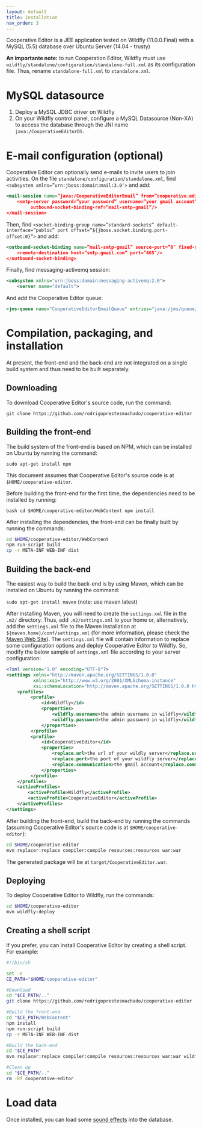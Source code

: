 ```yaml
---
layout: default
title: Installation
nav_order: 3
---
```


Cooperative Editor is a JEE application tested on Wildfly (11.0.0.Final) with a
MySQL (5.5) database over Ubuntu Server (14.04 - trusty)

**An importante note:** to run Cooperation Editor, Wildfly must use
`wildfly/standalone/configuration/standalone-full.xml` as its configuration
file. Thus, rename `standalone-full.xml` to `standalone.xml`.

# MySQL datasource

1. Deploy a MySQL JDBC driver on Wildfly 
1. On your Wildfly control panel, configure a MySQL Datasource (Non-XA) to
access the database through the JNI name `java:/CooperativeEditorDS`. 

# E-mail configuration (optional)

Cooperative Editor can optionally send e-mails to invite users to join
activities.
On the file `standalone/configuration/standalone.xml`, find
`<subsystem xmlns=”urn:jboss:domain:mail:3.0″>` and add:
```xml
<mail-session name=”java:/CooperativeEditorEmail” from=”cooperative.editor@gmail.com” jndi-name=”java:/CooperativeEditorEmail””>
    <smtp-server password=”your password” username=”your gmail account” ssl=”true” 
         outbound-socket-binding-ref=”mail-smtp-gmail”/>
</mail-session>
```

Then, find `<socket-binding-group name=”standard-sockets” default-interface=”public” port offset=”${jboss.socket.binding.port-offset:0}”>` and add:

```xml
<outbound-socket-binding name=”mail-smtp-gmail” source-port=”0″ fixed-source-port=”false”>
    <remote-destination host=”smtp.gmail.com” port=”465″/>
</outbound-socket-binding>
```

Finally, find messaging-activemq session:
```xml
<subsystem xmlns="urn:jboss:domain:messaging-activemq:2.0">
    <server name="default">
```
And add the Cooperative Editor queue:

```xml
<jms-queue name="CooperativeEditorEmailQueue" entries="java:/jms/queue/CooperativeEditorEmailQueue"/>
```

# Compilation, packaging, and installation

At present, the front-end and the back-end are not integrated on a single build
system and thus need to be built separately.

## Downloading

To download Cooperative Editor's source code, run the command:

``git clone https://github.com/rodrigoprestesmachado/cooperative-editor``

## Building the front-end

The build system of the front-end is based on NPM, which can be installed on
Ubuntu by running the command:

``sudo apt-get install npm``

This document assumes that Cooperative Editor's source code is at
``$HOME/cooperative-editor``.

Before building the front-end for the first time, the dependencies need to be
installed by running:

``bash
cd $HOME/cooperative-editor/WebContent
npm install
``

After installing the dependencies, the front-end can be finally built by
running the commands:

```bash
cd $HOME/cooperative-editor/WebContent
npm run-script build
cp -r META-INF WEB-INF dist
```

## Building the back-end

The easiest way to build the back-end is by using Maven, which can be installed
on Ubuntu by running the command:

``sudo apt-get install maven`` (note: use maven latest)

After installing Maven, you will need to create the `settings.xml` file in the
`.m2/` directory. Thus, add `.m2/settings.xml` to your home or, alternatively,
add the `settings.xml` file to the Maven installation at
`${maven.home}/conf/settings.xml` (for more information, please check the
[Maven Web Site](https://maven.apache.org/settings.html)). The `settings.xml`
file will contain information to replace some configuration options and deploy
Cooperative Editor to Wildfly. So, modify the below sample of `settings.xml`
file according to your server configuration:

```xml
<?xml version="1.0" encoding="UTF-8"?>
<settings xmlns="http://maven.apache.org/SETTINGS/1.0.0" 
          xmlns:xsi="http://www.w3.org/2001/XMLSchema-instance" 
          xsi:schemaLocation="http://maven.apache.org/SETTINGS/1.0.0 http://maven.apache.org/xsd/settings-1.0.0.xsd">
    <profiles>
         <profile>
             <id>Wildfly</id>
             <properties>
                 <wildfly.username>the admin username in wildfly</wildfly.username>
                 <wildfly.password>the admin password in wildfly</wildfly.password>
             </properties>
         </profile>
         <profile>
             <id>CooperativeEditor</id>
             <properties>
                 <replace.url>the url of your wildly server</replace.url>
                 <replace.port>the port of your wildfly server</replace.port>
                 <replace.communication>the gmail account</replace.communication>
             </properties>
         </profile>
    </profiles>
    <activeProfiles>
        <activeProfile>Wildfly</activeProfile>
        <activeProfile>CooperativeEditor</activeProfile>
    </activeProfiles>
</settings>
```

After building the front-end, build the back-end by running the commands
(assuming Cooperative Editor's source code is at ``$HOME/cooperative-editor``):

```bash
cd $HOME/cooperative-editor
mvn replacer:replace compiler:compile resources:resources war:war
```

The generated package will be at ``target/CooperativeEditor.war``.

## Deploying

To deploy Cooperative Editor to Wildfly, run the commands:
```bash
cd $HOME/cooperative-editor
mvn wildfly:deploy
```

## Creating a shell script

If you prefer, you can install Cooperative Editor by creating a shell script.
For example:

```bash
#!/bin/sh

set -e
CE_PATH="$HOME/cooperative-editor"

#Download
cd "$CE_PATH/.."
git clone https://github.com/rodrigoprestesmachado/cooperative-editor

#Build the front-end
cd "$CE_PATH/WebContent"
npm install
npm run-script build
cp -r META-INF WEB-INF dist

#Build the back-end
cd "$CE_PATH"
mvn replacer:replace compiler:compile resources:resources war:war wildfly:deploy

#Clean up
cd "$CE_PATH/.."
rm -Rf cooperative-editor
```

# Load data

Once installed, you can load some
[sound effects](https://github.com/rodrigoprestesmachado/cooperative-editor/blob/master/src/META-INF/sql/sound-effect.sql)
into the database.

